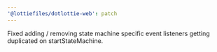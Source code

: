 ```yaml
---
'@lottiefiles/dotlottie-web': patch
---
```


Fixed adding / removing state machine specific event listeners getting duplicated on startStateMachine.

